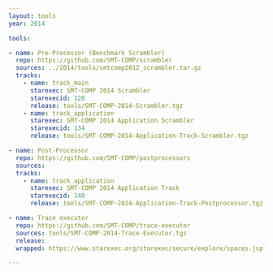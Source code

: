 ```yaml
---
layout: tools
year: 2014

tools:

- name: Pre-Processor (Benchmark Scrambler)
  repo: https://github.com/SMT-COMP/scrambler
  sources: ../2014/tools/smtcomp2012_scrambler.tar.gz
  tracks:
    - name: track_main
      starexec: SMT-COMP 2014 Scrambler
      starexecid: 120
      release: tools/SMT-COMP-2014-Scrambler.tgz
    - name: track_application
      starexec: SMT-COMP 2014 Application Scrambler
      starexecid: 134
      release: tools/SMT-COMP-2014-Application-Track-Scrambler.tgz

- name: Post-Processor
  repo: https://github.com/SMT-COMP/postprocessors
  sources:
  tracks:
    - name: track_application
      starexec: SMT-COMP 2014 Application Track
      starexecid: 140
      release: tools/SMT-COMP-2014-Application-Track-Postprocessor.tgz

- name: Trace executor
  repo: https://github.com/SMT-COMP/trace-executor
  sources: tools/SMT-COMP-2014-Trace-Executor.tgz
  release:
  wrapped: https://www.starexec.org/starexec/secure/explore/spaces.jsp?id=54072

---
```

